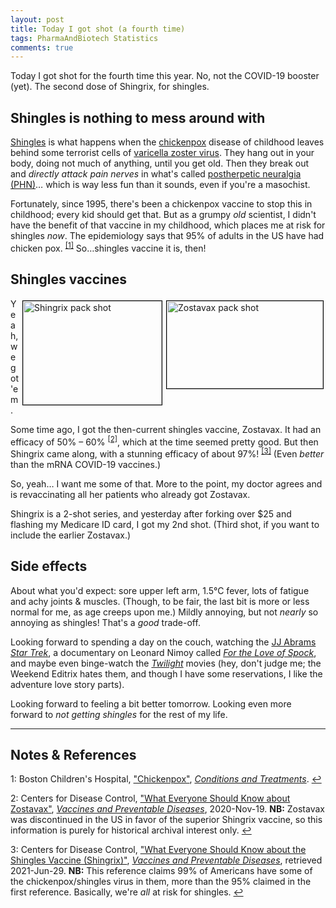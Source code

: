 ```yaml
---
layout: post
title: Today I got shot (a fourth time)
tags: PharmaAndBiotech Statistics
comments: true
---
```


Today I got shot for the fourth time this year.  No, not the COVID-19 booster (yet).  The
second dose of Shingrix, for shingles.  


## Shingles is nothing to mess around with  

[Shingles](https://en.wikipedia.org/wiki/Shingles) is what happens when the 
[chickenpox](https://en.wikipedia.org/wiki/Chickenpox) disease of childhood leaves behind
some terrorist cells of 
[varicella zoster virus](https://en.wikipedia.org/wiki/Varicella_zoster_virus).  They hang
out in your body, doing not much of anything, until you get old.  Then they break out and
_directly attack pain nerves_ in what's called
[postherpetic neuralgia (PHN)](https://en.wikipedia.org/wiki/Postherpetic_neuralgia)&hellip;
which is way less fun than it sounds, even if you're a masochist.  

Fortunately, since 1995, there's been a chickenpox vaccine to stop this in childhood;
every kid should get that.  But as a grumpy _old_ scientist, I didn't have the benefit of
that vaccine in my childhood, which places me at risk for shingles _now_.  The
epidemiology says that 95% of adults in the US have had chicken pox.
<sup id="fn1a">[[1]](#fn1)</sup> So&hellip;shingles vaccine it is, then!  


## Shingles vaccines  

<img src="{{ site.baseurl }}/images/2021-06-29-today-i-got-shot-a-third-time-zostavax.jpg" width="250" height="140" alt="Zostavax pack shot" title="Zostavax pack shot" style="float: right; margin: 3px 3px 3px 3px; border: 1px solid #000000;"/>
<img src="{{ site.baseurl }}/images/2021-06-29-today-i-got-shot-a-third-time-shingrix.jpg" width="222" height="166" alt="Shingrix pack shot" title="Shingrix pack shot" style="float: right; margin: 3px 3px 3px 3px; border: 1px solid #000000;"/>
Yeah, we got 'em.  

Some time ago, I got the then-current shingles vaccine, Zostavax.  It had an efficacy of
50% &ndash; 60% <sup id="fn2a">[[2]](#fn2)</sup>, which at the time seemed pretty good.
But then Shingrix came along, with a stunning efficacy of 
about 97%! <sup id="fn3a">[[3]](#fn3)</sup>  (Even _better_ than the mRNA COVID-19
vaccines.)  

So, yeah&hellip; I want me some of that.  More to the point, my doctor agrees and is
revaccinating all her patients who already got Zostavax.  

Shingrix is a 2-shot series, and yesterday after forking over $25 and flashing my Medicare
ID card, I got my 2nd shot.  (Third shot, if you want to include the earlier Zostavax.)  


## Side effects  

About what you'd expect: sore upper left arm, 1.5&deg;C fever, lots of fatigue and achy
joints &amp; muscles.  (Though, to be fair, the last bit is more or less normal for me, as
age creeps upon me.)  Mildly annoying, but not _nearly_ so annoying as shingles!  That's a
_good_ trade-off.  

Looking forward to spending a day on the couch, watching the 
[JJ Abrams _Star Trek_](https://en.wikipedia.org/wiki/Star_Trek_(film)), a documentary on
Leonard Nimoy called [_For the Love of Spock_](https://www.netflix.com/title/80115102),
and maybe even binge-watch the [_Twilight_](https://en.wikipedia.org/wiki/Twilight_(novel_series))
movies (hey, don't judge me;  the Weekend Editrix hates them, and though I have some
reservations, I like the adventure love story parts).  

Looking forward to feeling a bit better tomorrow.  Looking even more forward to 
_not getting shingles_ for the rest of my life.  

---

## Notes &amp; References  

<!--
<sup id="fn1a">[[1]](#fn1)</sup>
<a id="fn1">1</a>: [↩](#fn1a)  
-->

<a id="fn1">1</a>: Boston Children's Hospital, ["Chickenpox"](https://www.childrenshospital.org/conditions-and-treatments/conditions/c/chickenpox), [_Conditions and Treatments_](https://www.childrenshospital.org/conditions-and-treatments/). [↩](#fn1a)  

<a id="fn2">2</a>: Centers for Disease Control, ["What Everyone Should Know about Zostavax"](https://www.cdc.gov/vaccines/vpd/shingles/public/zostavax/index.html), [_Vaccines and Preventable Diseases_](https://www.cdc.gov/vaccines/vpd/index.html), 2020-Nov-19.  __NB:__ Zostavax was discontinued in the US in favor of the superior Shingrix vaccine, so this information is purely for historical archival interest only. [↩](#fn2a)  

<a id="fn3">3</a>: Centers for Disease Control, ["What Everyone Should Know about the Shingles Vaccine (Shingrix)"](https://www.cdc.gov/vaccines/vpd/shingles/public/shingrix/index.html), [_Vaccines and Preventable Diseases_](https://www.cdc.gov/vaccines/vpd/index.html), retrieved 2021-Jun-29. __NB:__ This reference claims 99% of Americans have some of the chickenpox/shingles virus in them, more than the 95% claimed in the first reference.  Basically, we're _all_ at risk for shingles. [↩](#fn3a)  

